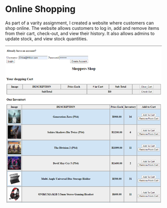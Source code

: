 # Online Shopping
 As part of a varity assignment, I created a website where customers can shop online. The website allows customers to log in, add and remove items from their cart, check-out, and view their history. It also allows admins to update stock, and view stock quantities.

![](ReadMeImages/Front%20page%20Not%20logged%20in.png)
